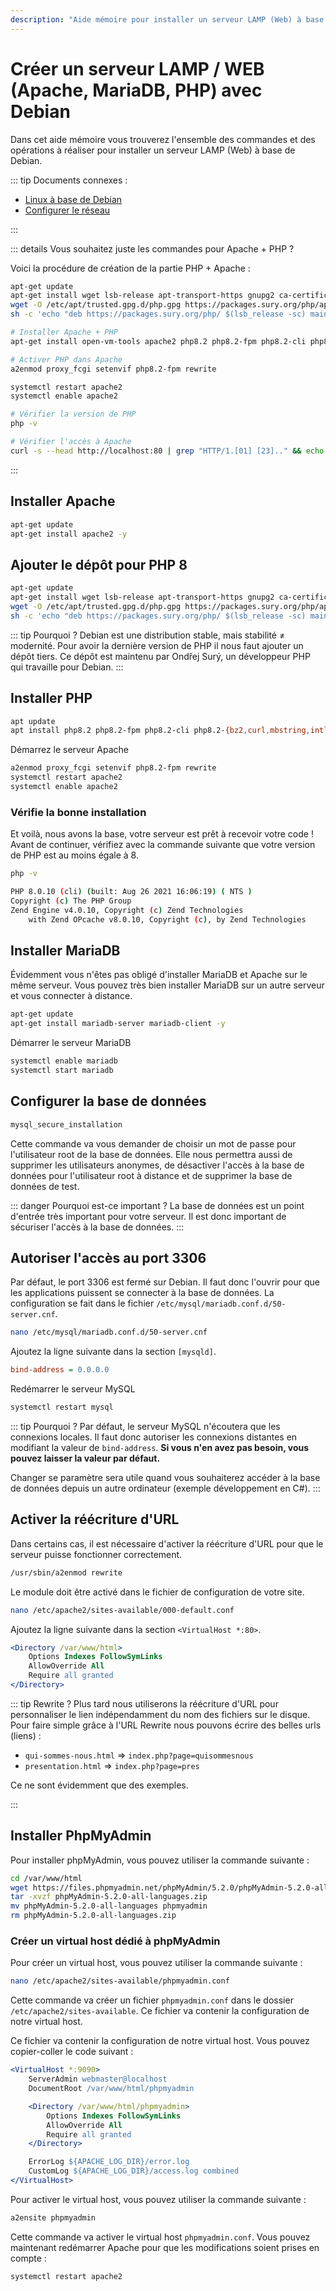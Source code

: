 ```yaml
---
description: "Aide mémoire pour installer un serveur LAMP (Web) à base de Debian."
---
```


# Créer un serveur LAMP / WEB (Apache, MariaDB, PHP) avec Debian

Dans cet aide mémoire vous trouverez l'ensemble des commandes et des opérations à réaliser pour installer un serveur LAMP (Web) à base de Debian.

::: tip Documents connexes :

- [Linux à base de Debian](./linux-debian-based.md)
- [Configurer le réseau](./debian-reseau.md)

:::

::: details Vous souhaitez juste les commandes pour Apache + PHP ?

Voici la procédure de création de la partie PHP + Apache :

```bash
apt-get update
apt-get install wget lsb-release apt-transport-https gnupg2 ca-certificates -y
wget -O /etc/apt/trusted.gpg.d/php.gpg https://packages.sury.org/php/apt.gpg
sh -c 'echo "deb https://packages.sury.org/php/ $(lsb_release -sc) main" > /etc/apt/sources.list.d/php.list'

# Installer Apache + PHP
apt-get install open-vm-tools apache2 php8.2 php8.2-fpm php8.2-cli php8.2-{bz2,curl,mbstring,intl,pdo,mysql,gd} -y

# Activer PHP dans Apache
a2enmod proxy_fcgi setenvif php8.2-fpm rewrite

systemctl restart apache2
systemctl enable apache2

# Vérifier la version de PHP
php -v

# Vérifier l'accès à Apache
curl -s --head http://localhost:80 | grep "HTTP/1.[01] [23].." && echo "Le serveur écoute bien sur le port 80." || echo "Aucun serveur en écoute sur le port 80."
```

:::

## Installer Apache

```bash
apt-get update
apt-get install apache2 -y
```

## Ajouter le dépôt pour PHP 8

```bash
apt-get update
apt-get install wget lsb-release apt-transport-https gnupg2 ca-certificates -y
wget -O /etc/apt/trusted.gpg.d/php.gpg https://packages.sury.org/php/apt.gpg
sh -c 'echo "deb https://packages.sury.org/php/ $(lsb_release -sc) main" > /etc/apt/sources.list.d/php.list'
```

::: tip Pourquoi ?
Debian est une distribution stable, mais stabilité ≠ modernité. Pour avoir la dernière version de PHP il nous faut ajouter un dépôt tiers. Ce dépôt est maintenu par Ondřej Surý, un développeur PHP qui travaille pour Debian.
:::

## Installer PHP

```bash
apt update
apt install php8.2 php8.2-fpm php8.2-cli php8.2-{bz2,curl,mbstring,intl,pdo,mysql,gd}  -y
```

Démarrez le serveur Apache

```bash
a2enmod proxy_fcgi setenvif php8.2-fpm rewrite
systemctl restart apache2
systemctl enable apache2
```

### Vérifie la bonne installation

Et voilà, nous avons la base, votre serveur est prêt à recevoir votre code ! Avant de continuer, vérifiez avec la commande suivante que votre version de PHP est au moins égale à 8.

```bash
php -v
```

```bash
PHP 8.0.10 (cli) (built: Aug 26 2021 16:06:19) ( NTS )
Copyright (c) The PHP Group
Zend Engine v4.0.10, Copyright (c) Zend Technologies
    with Zend OPcache v8.0.10, Copyright (c), by Zend Technologies
```

## Installer MariaDB

Évidemment vous n'êtes pas obligé d'installer MariaDB et Apache sur le même serveur. Vous pouvez très bien installer MariaDB sur un autre serveur et vous connecter à distance.

```bash
apt-get update
apt-get install mariadb-server mariadb-client -y
```

Démarrer le serveur MariaDB

```bash
systemctl enable mariadb
systemctl start mariadb
```

## Configurer la base de données

```bash
mysql_secure_installation
```

Cette commande va vous demander de choisir un mot de passe pour l'utilisateur root de la base de données. Elle nous permettra aussi de supprimer les utilisateurs anonymes, de désactiver l'accès à la base de données pour l'utilisateur root à distance et de supprimer la base de données de test.

::: danger Pourquoi est-ce important ?
La base de données est un point d'entrée très important pour votre serveur. Il est donc important de sécuriser l'accès à la base de données.
:::

## Autoriser l'accès au port 3306

Par défaut, le port 3306 est fermé sur Debian. Il faut donc l'ouvrir pour que les applications puissent se connecter à la base de données. La configuration se fait dans le fichier `/etc/mysql/mariadb.conf.d/50-server.cnf`.

```bash
nano /etc/mysql/mariadb.conf.d/50-server.cnf
```

Ajoutez la ligne suivante dans la section `[mysqld]`.

```ini
bind-address = 0.0.0.0
```

Redémarrer le serveur MySQL

```bash
systemctl restart mysql
```

::: tip Pourquoi ?
Par défaut, le serveur MySQL n'écoutera que les connexions locales. Il faut donc autoriser les connexions distantes en modifiant la valeur de `bind-address`. **Si vous n'en avez pas besoin, vous pouvez laisser la valeur par défaut.**

Changer se paramètre sera utile quand vous souhaiterez accéder à la base de données depuis un autre ordinateur (exemple développement en C#).
:::

## Activer la réécriture d'URL

Dans certains cas, il est nécessaire d'activer la réécriture d'URL pour que le serveur puisse fonctionner correctement.

```bash
/usr/sbin/a2enmod rewrite
```

Le module doit être activé dans le fichier de configuration de votre site.

```bash
nano /etc/apache2/sites-available/000-default.conf
```

Ajoutez la ligne suivante dans la section `<VirtualHost *:80>`.

```apache
<Directory /var/www/html>
    Options Indexes FollowSymLinks
    AllowOverride All
    Require all granted
</Directory>
```

::: tip Rewrite ?
Plus tard nous utiliserons la réécriture d'URL pour personnaliser le lien indépendamment du nom des fichiers sur le disque. Pour faire simple grâce à l'URL Rewrite nous pouvons écrire des belles urls (liens) :

- `qui-sommes-nous.html` => `index.php?page=quisommesnous`
- `presentation.html` => `index.php?page=pres`

Ce ne sont évidemment que des exemples.

:::

## Installer PhpMyAdmin

Pour installer phpMyAdmin, vous pouvez utiliser la commande suivante :

```bash
cd /var/www/html
wget https://files.phpmyadmin.net/phpMyAdmin/5.2.0/phpMyAdmin-5.2.0-all-languages.zip
tar -xvzf phpMyAdmin-5.2.0-all-languages.zip
mv phpMyAdmin-5.2.0-all-languages phpmyadmin
rm phpMyAdmin-5.2.0-all-languages.zip
```

### Créer un virtual host dédié à phpMyAdmin

Pour créer un virtual host, vous pouvez utiliser la commande suivante :

```bash
nano /etc/apache2/sites-available/phpmyadmin.conf
```

Cette commande va créer un fichier `phpmyadmin.conf` dans le dossier `/etc/apache2/sites-available`. Ce fichier va contenir la configuration de notre virtual host.

Ce fichier va contenir la configuration de notre virtual host. Vous pouvez copier-coller le code suivant :

```apache
<VirtualHost *:9090>
    ServerAdmin webmaster@localhost
    DocumentRoot /var/www/html/phpmyadmin

    <Directory /var/www/html/phpmyadmin>
        Options Indexes FollowSymLinks
        AllowOverride All
        Require all granted
    </Directory>

    ErrorLog ${APACHE_LOG_DIR}/error.log
    CustomLog ${APACHE_LOG_DIR}/access.log combined
</VirtualHost>
```

Pour activer le virtual host, vous pouvez utiliser la commande suivante :

```bash
a2ensite phpmyadmin
```

Cette commande va activer le virtual host `phpmyadmin.conf`. Vous pouvez maintenant redémarrer Apache pour que les modifications soient prises en compte :

```bash
systemctl restart apache2
```
